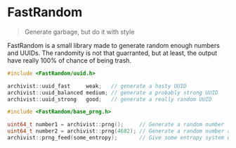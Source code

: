# FastRandom

> Generate garbage, but do it with style

FastRandom is a small library made to generate random enough numbers and UUIDs. The randomity is not that guarranted, but at least, the output have really 100% of chance of being trash.

```c++
#include <FastRandom/uuid.h>

archivist::uuid_fast     weak;   // generate a hasty UUID
archivist::uuid_balanced medium; // generate a probably strong UUID
archivist::uuid_strong   good;   // generate a really random UUID
```

```c++
#include <FastRandom/base_prng.h>

uint64_t number1 = archivist::prng();     // Generate a random number
uint64_t number2 = archivist::prng(4682); // Generate a random number and mixes some entropy (thread wide)
archivist::prng_feed(some_entropy);       // Give some entropy system wide
```
